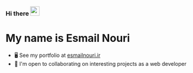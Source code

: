 ### Hi there <a href="https://www.gautamkrishnar.com/"><img src="https://media.giphy.com/media/hvRJCLFzcasrR4ia7z/giphy.gif" width="25px"></a>
My name is Esmail Nouri
===============================


*   🖥️  See my portfolio at [esmailnouri.ir](https://esmailnouri.ir)
*   🤝  I'm open to collaborating on interesting projects as a web developer
